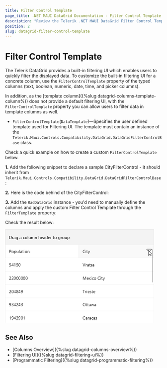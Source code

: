 ```yaml
---
title: Filter Control Template
page_title: .NET MAUI DataGrid Documentation - Filter Control Template
description: "Review the Telerik .NET MAUI DataGrid Filter Control Template documentation article to learn more about applying custom filter to the DataGrid using FilterControlTemplate property."
position: 2
slug: datagrid-filter-control-template
---
```


# Filter Control Template

The Telerik DataGrid provides a built-in filtering UI which enables users to quickly filter the displayed data. To customize the built-in filtering UI for a concrete column, use the `FilterControlTemplate` property of the typed columns (text, boolean, numeric, date, time, and picker columns). 

In addition, as the [template column]({%slug datagrid-columns-template-column%}) does not provide a default filtering UI, with the `FilterControlTemplate` property you can allow users to filter data in template columns as well.

* `FilterControlTemplate`(`DataTemplate`)&mdash;Specifies the user defined template used for Filtering UI. The template must contain an instance of the `Telerik.Maui.Controls.Compatibility.DataGrid.DataGridFilterControlBase` class. 

Check a quick example on how to create a custom `FilterControlTemplate` below.

**1.** Add the following snippet to declare a sample CityFilterControl - it should inherit from `Telerik.Maui.Controls.Compatibility.DataGrid.DataGridFilterControlBase`:

<snippet id='datagrid-filter-template-filtercontrolbase' />

**2.** Here is the code behind of the CityFilterControl:

<snippet id='datagrid-filter-template-filtercontrolbase-code' />

**3.** Add the `RadDataGrid` instance - you'd need to manually define the columns and apply the custom Filter Control Template through the `FilterTemplate` property:

<snippet id='datagrid-filter-template-xaml' />

Check the result below:

![Telerik .NET MAUI DataGrid Custom Filter Control Template](images/datagrid-customfiltertemplate.gif)

## See Also

- [Columns Overview]({%slug datagrid-columns-overview%})
- [Filtering UI]({%slug datagrid-filtering-ui%})
- [Programmatic Filtering]({%slug datagrid-programmatic-filtering%})
